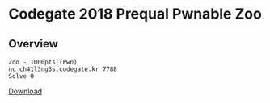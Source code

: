 # Codegate 2018 Prequal Pwnable Zoo

## Overview

```
Zoo - 1000pts (Pwn)
nc ch41l3ng3s.codegate.kr 7788
Solve 0
```

[Download](https://s3.ap-northeast-2.amazonaws.com/codegate2018/cb42e130d1471239a27fca6228094f0e)